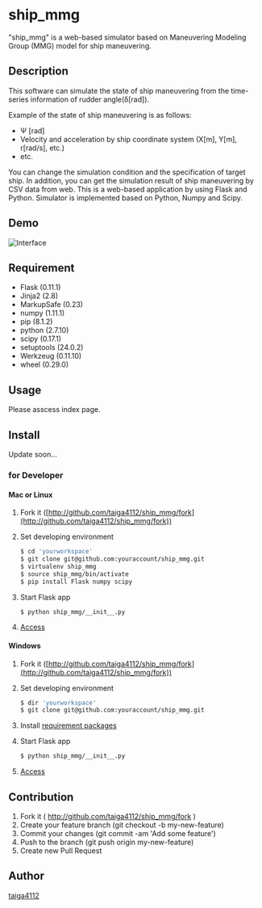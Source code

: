 # ship_mmg
"ship_mmg" is a web-based simulator based on Maneuvering Modeling Group (MMG) model for ship maneuvering.

## Description
This software can simulate the state of ship maneuvering from the time-series information of rudder angle(&delta;[rad]).

Example of the state of ship maneuvering is as follows:
- &Psi; [rad]
- Velocity and acceleration by ship coordinate system (X[m], Y[m], r[rad/s], etc.)
- etc.

You can change the simulation condition and the specification of target ship. In addition, you can get the simulation result of ship maneuvering by CSV data from web.
This is a web-based application by using Flask and Python. Simulator is implemented based on Python, Numpy and Scipy.

## Demo
![Interface](https://github.com/taiga4112/ship_mmg/wiki/images/demo_readme.png "Interface")

## Requirement
- Flask (0.11.1)
- Jinja2 (2.8)
- MarkupSafe (0.23)
- numpy (1.11.1)
- pip (8.1.2)
- python (2.7.10)
- scipy (0.17.1)
- setuptools (24.0.2)
- Werkzeug (0.11.10)
- wheel (0.29.0)

## Usage
Please asscess index page.

## Install
Update soon...


### for Developer
#### Mac or Linux
1. Fork it ([http://github.com/taiga4112/ship_mmg/fork](http://github.com/taiga4112/ship_mmg/fork))

2. Set developing environment
	```bash
	$ cd 'yourworkspace'
	$ git clone git@github.com:youraccount/ship_mmg.git
	$ virtualenv ship_mmg
	$ source ship_mmg/bin/activate
	$ pip install Flask numpy scipy
	```

3. Start Flask app
	```bash
	$ python ship_mmg/__init__.py
	```

4. [Access](http://localhost:5000/)


#### Windows
1. Fork it ([http://github.com/taiga4112/ship_mmg/fork](http://github.com/taiga4112/ship_mmg/fork))

2. Set developing environment
	```bash
	$ dir 'yourworkspace'
	$ git clone git@github.com:youraccount/ship_mmg.git
	```
3. Install [requirement packages](http://github.com/taiga4112/ship_mmg#requirement)

4. Start Flask app
	```bash
	$ python ship_mmg/__init__.py
	```
5. [Access](http://localhost:5000/)

## Contribution
1. Fork it ( http://github.com/taiga4112/ship_mmg/fork )
2. Create your feature branch (git checkout -b my-new-feature)
3. Commit your changes (git commit -am 'Add some feature')
4. Push to the branch (git push origin my-new-feature)
5. Create new Pull Request

## Author

[taiga4112](https://github.com/taiga4112)

